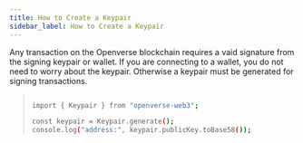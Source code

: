 ```yaml
---
title: How to Create a Keypair
sidebar_label: How to Create a Keypair
---
```


Any transaction on the Openverse blockchain requires a vaid signature from the signing keypair or wallet. If you are connecting to a wallet, you do not need to worry about the keypair. Otherwise a keypair must be generated for signing transactions.

> ```bash
>
>import { Keypair } from "openverse-web3";
>
>const keypair = Keypair.generate();
>console.log("address:", keypair.publicKey.toBase58());
>```